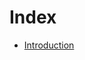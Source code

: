 # Index

* [Introduction](https://github.com/akhilputhiry/lti-sessions/blob/master/swagger/intro.md)
